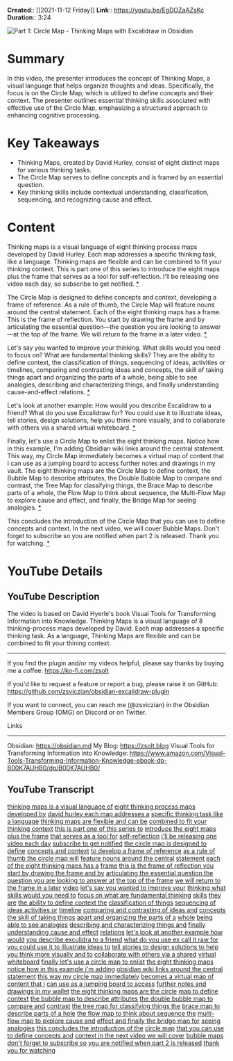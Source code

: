 **Created**:: [[2021-11-12 Friday]]
**Link**:: https://youtu.be/EgDOZaAZsKc
**Duration**:: 3:24

![Part 1: Circle Map - Thinking Maps with Excalidraw in Obsidian](https://youtu.be/EgDOZaAZsKc)

# Summary
In this video, the presenter introduces the concept of Thinking Maps, a visual language that helps organize thoughts and ideas. Specifically, the focus is on the Circle Map, which is utilized to define concepts and their context. The presenter outlines essential thinking skills associated with effective use of the Circle Map, emphasizing a structured approach to enhancing cognitive processing.

# Key Takeaways
- Thinking Maps, created by David Hurley, consist of eight distinct maps for various thinking tasks.
- The Circle Map serves to define concepts and is framed by an essential question.
- Key thinking skills include contextual understanding, classification, sequencing, and recognizing cause and effect.

# Content
Thinking maps is a visual language of eight thinking process maps developed by David Hurley. Each map addresses a specific thinking task, like a language. Thinking maps are flexible and can be combined to fit your thinking context. This is part one of this series to introduce the eight maps plus the frame that serves as a tool for self-reflection. I'll be releasing one video each day, so subscribe to get notified. [* ](https://youtu.be/EgDOZaAZsKc?t=0)

The Circle Map is designed to define concepts and context, developing a frame of reference. As a rule of thumb, the Circle Map will feature nouns around the central statement. Each of the eight thinking maps has a frame. This is the frame of reflection. You start by drawing the frame and by articulating the essential question—the question you are looking to answer—at the top of the frame. We will return to the frame in a later video. [* ](https://youtu.be/EgDOZaAZsKc?t=30)

Let's say you wanted to improve your thinking. What skills would you need to focus on? What are fundamental thinking skills? They are the ability to define context, the classification of things, sequencing of ideas, activities or timelines, comparing and contrasting ideas and concepts, the skill of taking things apart and organizing the parts of a whole, being able to see analogies, describing and characterizing things, and finally understanding cause-and-effect relations. [* ](https://youtu.be/EgDOZaAZsKc?t=65)

Let's look at another example: How would you describe Excalidraw to a friend? What do you use Excalidraw for? You could use it to illustrate ideas, tell stories, design solutions, help you think more visually, and to collaborate with others via a shared virtual whiteboard. [* ](https://youtu.be/EgDOZaAZsKc?t=102)

Finally, let's use a Circle Map to enlist the eight thinking maps. Notice how in this example, I'm adding Obsidian wiki links around the central statement. This way, my Circle Map immediately becomes a virtual map of content that I can use as a jumping board to access further notes and drawings in my vault. The eight thinking maps are the Circle Map to define context, the Bubble Map to describe attributes, the Double Bubble Map to compare and contrast, the Tree Map for classifying things, the Brace Map to describe parts of a whole, the Flow Map to think about sequence, the Multi-Flow Map to explore cause and effect, and finally, the Bridge Map for seeing analogies. [* ](https://youtu.be/EgDOZaAZsKc?t=129)

This concludes the introduction of the Circle Map that you can use to define concepts and context. In the next video, we will cover Bubble Maps. Don't forget to subscribe so you are notified when part 2 is released. Thank you for watching. [* ](https://youtu.be/EgDOZaAZsKc?t=188)

# YouTube Details

## YouTube Description

The video is based on David Hyerle's book Visual Tools for Transforming Information into Knowledge. Thinking Maps is a visual language of 8 thinking-process maps developed by David. Each map addresses a specific thinking task. As a language, Thinking Maps are flexible and can be combined to fit your thining context.

---

If you find the plugin and/or my videos helpful, please say thanks by buying me a coffee: https://ko-fi.com/zsolt

If you'd like to request a feature or report a bug, please raise it on GitHub: https://github.com/zsviczian/obsidian-excalidraw-plugin

If you want to connect, you can reach me (@zsviczian) in the Obsidian Members Group (OMG) on Discord or on Twitter.

Links

---------

Obsidian: https://obsidian.md
My Blog: https://zsolt.blog
Visual Tools for Transforming Information into Knowledge: https://www.amazon.com/Visual-Tools-Transforming-Information-Knowledge-ebook-dp-B00K7AUHB0/dp/B00K7AUHB0/

## YouTube Transcript

[thinking maps is a visual language of](https://youtu.be/EgDOZaAZsKc?t=0) [eight thinking process maps developed by](https://youtu.be/EgDOZaAZsKc?t=2) [david hurley each map addresses a](https://youtu.be/EgDOZaAZsKc?t=4) [specific thinking task like a language](https://youtu.be/EgDOZaAZsKc?t=7) [thinking maps are flexible and can be](https://youtu.be/EgDOZaAZsKc?t=10) [combined to fit your thinking context](https://youtu.be/EgDOZaAZsKc?t=13) [this is part one of this series to](https://youtu.be/EgDOZaAZsKc?t=16) [introduce the eight maps plus the frame](https://youtu.be/EgDOZaAZsKc?t=18) [that serves as a tool for](https://youtu.be/EgDOZaAZsKc?t=21) [self-reflection](https://youtu.be/EgDOZaAZsKc?t=23) [i'll be releasing one video each day](https://youtu.be/EgDOZaAZsKc?t=24) [subscribe to get notified](https://youtu.be/EgDOZaAZsKc?t=27) [the circle map is designed to define](https://youtu.be/EgDOZaAZsKc?t=30) [concepts and context](https://youtu.be/EgDOZaAZsKc?t=32) [to develop a frame of reference](https://youtu.be/EgDOZaAZsKc?t=34) [as a rule of thumb the circle map will](https://youtu.be/EgDOZaAZsKc?t=37) [feature nouns around the central](https://youtu.be/EgDOZaAZsKc?t=39) [statement](https://youtu.be/EgDOZaAZsKc?t=42) [each of the eight thinking maps has a](https://youtu.be/EgDOZaAZsKc?t=44) [frame](https://youtu.be/EgDOZaAZsKc?t=46) [this is the frame of reflection you](https://youtu.be/EgDOZaAZsKc?t=47) [start by drawing the frame and by](https://youtu.be/EgDOZaAZsKc?t=50) [articulating the essential question the](https://youtu.be/EgDOZaAZsKc?t=52) [question you are looking to answer at](https://youtu.be/EgDOZaAZsKc?t=55) [the top of the frame](https://youtu.be/EgDOZaAZsKc?t=57) [we will return to the frame in a later](https://youtu.be/EgDOZaAZsKc?t=59) [video](https://youtu.be/EgDOZaAZsKc?t=62) [let's say you wanted to improve your](https://youtu.be/EgDOZaAZsKc?t=63) [thinking what skills would you need to](https://youtu.be/EgDOZaAZsKc?t=65) [focus on what are fundamental thinking](https://youtu.be/EgDOZaAZsKc?t=68) [skills](https://youtu.be/EgDOZaAZsKc?t=71) [they are](https://youtu.be/EgDOZaAZsKc?t=72) [the ability to define context the](https://youtu.be/EgDOZaAZsKc?t=73) [classification of things](https://youtu.be/EgDOZaAZsKc?t=76) [sequencing of ideas activities or](https://youtu.be/EgDOZaAZsKc?t=78) [timeline](https://youtu.be/EgDOZaAZsKc?t=80) [comparing and contrasting of ideas and](https://youtu.be/EgDOZaAZsKc?t=82) [concepts the skill of taking things](https://youtu.be/EgDOZaAZsKc?t=84) [apart and organizing the parts of a](https://youtu.be/EgDOZaAZsKc?t=87) [whole](https://youtu.be/EgDOZaAZsKc?t=90) [being able to see analogies](https://youtu.be/EgDOZaAZsKc?t=91) [describing and characterizing things and](https://youtu.be/EgDOZaAZsKc?t=94) [finally understanding cause and effect](https://youtu.be/EgDOZaAZsKc?t=97) [relations](https://youtu.be/EgDOZaAZsKc?t=100) [let's look at another example how would](https://youtu.be/EgDOZaAZsKc?t=102) [you describe exculidra to a friend](https://youtu.be/EgDOZaAZsKc?t=104) [what do you use ex call it raw for](https://youtu.be/EgDOZaAZsKc?t=108) [you could use it to illustrate ideas to](https://youtu.be/EgDOZaAZsKc?t=111) [tell stories to design solutions to help](https://youtu.be/EgDOZaAZsKc?t=114) [you think more visually and to](https://youtu.be/EgDOZaAZsKc?t=118) [collaborate with others via a shared](https://youtu.be/EgDOZaAZsKc?t=120) [virtual whiteboard](https://youtu.be/EgDOZaAZsKc?t=123) [finally let's use a circle map to enlist](https://youtu.be/EgDOZaAZsKc?t=125) [the eight thinking maps](https://youtu.be/EgDOZaAZsKc?t=129) [notice how in this example i'm adding](https://youtu.be/EgDOZaAZsKc?t=132) [obsidian wiki links around the central](https://youtu.be/EgDOZaAZsKc?t=135) [statement](https://youtu.be/EgDOZaAZsKc?t=137) [this way my circle map immediately](https://youtu.be/EgDOZaAZsKc?t=139) [becomes a virtual map of content that i](https://youtu.be/EgDOZaAZsKc?t=141) [can use as a jumping board to access](https://youtu.be/EgDOZaAZsKc?t=144) [further notes and drawings in my wallet](https://youtu.be/EgDOZaAZsKc?t=147) [the eight thinking maps are the circle](https://youtu.be/EgDOZaAZsKc?t=153) [map to define context](https://youtu.be/EgDOZaAZsKc?t=155) [the bubble map to describe attributes](https://youtu.be/EgDOZaAZsKc?t=158) [the double bubble map to compare and](https://youtu.be/EgDOZaAZsKc?t=161) [contrast](https://youtu.be/EgDOZaAZsKc?t=164) [the tree map for classifying things the](https://youtu.be/EgDOZaAZsKc?t=165) [brace map to describe parts of a hole](https://youtu.be/EgDOZaAZsKc?t=168) [the flow map to think about sequence the](https://youtu.be/EgDOZaAZsKc?t=172) [multi-flow map to explore cause and](https://youtu.be/EgDOZaAZsKc?t=175) [effect and finally the bridge map for](https://youtu.be/EgDOZaAZsKc?t=178) [seeing analogies](https://youtu.be/EgDOZaAZsKc?t=181) [this concludes the introduction of the](https://youtu.be/EgDOZaAZsKc?t=184) [circle map](https://youtu.be/EgDOZaAZsKc?t=187) [that you can use to define concepts and](https://youtu.be/EgDOZaAZsKc?t=188) [context in the next video we will cover](https://youtu.be/EgDOZaAZsKc?t=191) [bubble maps don't forget to subscribe so](https://youtu.be/EgDOZaAZsKc?t=195) [you are notified when part 2 is released](https://youtu.be/EgDOZaAZsKc?t=198) [thank you for watching](https://youtu.be/EgDOZaAZsKc?t=201) 

